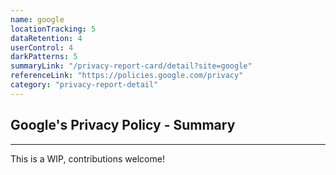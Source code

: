 ```yaml
---
name: google
locationTracking: 5
dataRetention: 4
userControl: 4
darkPatterns: 5
summaryLink: "/privacy-report-card/detail?site=google"
referenceLink: "https://policies.google.com/privacy"
category: "privacy-report-detail"
---
```


## Google's Privacy Policy - Summary

---

This is a WIP, contributions welcome!
